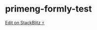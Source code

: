 # primeng-formly-test

[Edit on StackBlitz ⚡️](https://stackblitz.com/edit/primeng-dialog-demo-yruf4y)